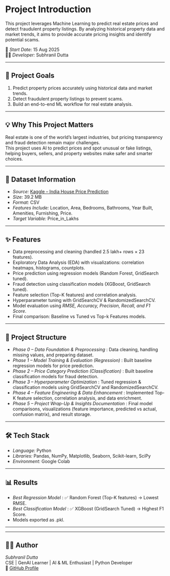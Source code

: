 # Project Introduction

This project leverages Machine Learning to predict real estate prices and detect fraudulent property listings. By analyzing historical property data and market trends, it aims to provide accurate pricing insights and identify potential scams.  

📅 *Start Date:* 15 Aug 2025  
👨‍💻 *Developer:* Subhranil Dutta  

---

## 📌 Project Goals
1. Predict property prices accurately using historical data and market trends.  
2. Detect fraudulent property listings to prevent scams.  
3. Build an end-to-end ML workflow for real estate analysis.

---

## 💡 Why This Project Matters
Real estate is one of the world’s largest industries, but pricing transparency and fraud detection remain major challenges.  
This project uses AI to predict prices and spot unusual or fake listings, helping buyers, sellers, and property websites make safer and smarter choices.

---

## 📂 Dataset Information
- *Source:*   [Kaggle – India House Price Prediction](https://www.kaggle.com/datasets/ankushpanday1/india-house-price-prediction)  
- *Size:* 39.2 MB
- *Format:* CSV  
- *Features Include:* Location, Area, Bedrooms, Bathrooms, Year Built, Amenities, Furnishing, Price.
- *Target Variable:* Price_in_Lakhs
  
---

## ✨ Features
- Data preprocessing and cleaning (handled 2.5 lakh+ rows × 23 features).  
- Exploratory Data Analysis (EDA) with visualizations: correlation heatmaps, histograms, countplots.  
- Price prediction using regression models (Random Forest, GridSearch tuned).  
- Fraud detection using classification models (XGBoost, GridSearch tuned).  
- Feature selection (Top-K features) and correlation analysis.  
- Hyperparameter tuning with GridSearchCV & RandomizedSearchCV.  
- Model evaluation using *RMSE, Accuracy, Precision, Recall, and F1 Score*.  
- Final comparison: Baseline vs Tuned vs Top-k Features models.  

---

## 📂 Project Structure
- *Phase 0 – Data Foundation & Preprocessing* : Data cleaning, handling missing values, and preparing dataset.  
- *Phase 1 – Model Training & Evaluation (Regression)* : Built baseline regression models for price prediction.  
- *Phase 2 – Price Category Prediction (Classification)* : Built baseline classification models for fraud detection.  
- *Phase 3 – Hyperparameter Optimization* : Tuned regression & classification models using GridSearchCV and RandomizedSearchCV.  
- *Phase 4 – Feature Engineering & Data Enhancement* : Implemented Top-K feature selection, correlation analysis, and data enrichment.  
- *Phase 5 – Project Wrap-Up & Insights Documentation* : Final model comparisons, visualizations (feature importance, predicted vs actual, confusion matrix), and result storage.  

---


## 🛠 Tech Stack
- *Language:* Python  
- *Libraries:* Pandas, NumPy, Matplotlib, Seaborn, Scikit-learn, SciPy  
- *Environment:* Google Colab  

---

## 📊 Results
- *Best Regression Model* : ✅ Random Forest (Top-K features) → Lowest RMSE.  
- *Best Classification Model* : ✅ XGBoost (GridSearch Tuned) → Highest F1 Score.  
- Models exported as .pkl.  

---
  

---

## 👨‍💻 Author
*Subhranil Dutta*  
CSE | GenAI Learner | AI & ML Enthusiast | Python Developer  
🔗 [GitHub Profile](https://github.com/subhranil-gen-ai)
